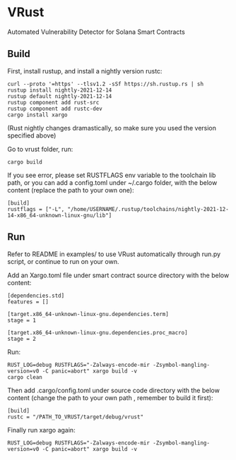 # VRust
Automated Vulnerability Detector for Solana Smart Contracts

## Build
First, install rustup, and install a nightly version rustc:
```
curl --proto '=https' --tlsv1.2 -sSf https://sh.rustup.rs | sh
rustup install nightly-2021-12-14
rustup default nightly-2021-12-14
rustup component add rust-src
rustup component add rustc-dev
cargo install xargo
```
(Rust nightly changes dramastically, so make sure you used the version specified above)

Go to vrust folder, run:
```
cargo build
```
If you see error, please set RUSTFLAGS env variable to the toolchain lib path, or you can add a config.toml
under ~/.cargo folder, with the below content (replace the path to your own one): 
```
[build]
rustflags = ["-L", "/home/USERNAME/.rustup/toolchains/nightly-2021-12-14-x86_64-unknown-linux-gnu/lib"]
```
## Run
Refer to README in examples/ to use VRust automatically through run.py script, or continue to run on your own.

Add an Xargo.toml file under smart contract source directory with the below content:
```
[dependencies.std]
features = []

[target.x86_64-unknown-linux-gnu.dependencies.term]
stage = 1

[target.x86_64-unknown-linux-gnu.dependencies.proc_macro]
stage = 2
```

Run:

```
RUST_LOG=debug RUSTFLAGS="-Zalways-encode-mir -Zsymbol-mangling-version=v0 -C panic=abort" xargo build -v
cargo clean
```

Then add .cargo/config.toml under source code directory with the below content (change the path to your own
path , remember to build it first):
```
[build]
rustc = "/PATH_TO_VRUST/target/debug/vrust"
```

Finally run xargo again:
```
RUST_LOG=debug RUSTFLAGS="-Zalways-encode-mir -Zsymbol-mangling-version=v0 -C panic=abort" xargo build -v
```

